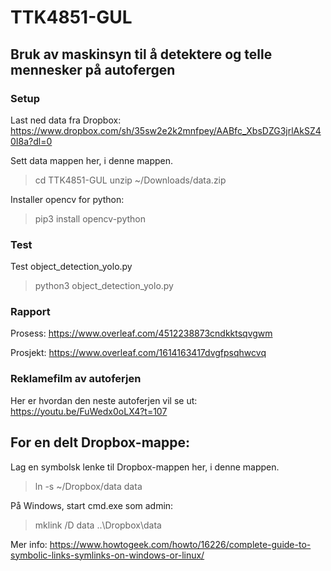 # TTK4851-GUL

## Bruk av maskinsyn til å detektere og telle mennesker på autofergen

### Setup

Last ned data fra Dropbox: https://www.dropbox.com/sh/35sw2e2k2mnfpey/AABfc_XbsDZG3jrlAkSZ40I8a?dl=0

Sett data mappen her, i denne mappen.

> cd TTK4851-GUL
> unzip ~/Downloads/data.zip

Installer opencv for python:

> pip3 install opencv-python

### Test

Test object_detection_yolo.py

> python3 object_detection_yolo.py

### Rapport

Prosess: https://www.overleaf.com/4512238873cndkktsqvgwm 

Prosjekt: https://www.overleaf.com/1614163417dvgfpsqhwcvq 

### Reklamefilm av autoferjen

Her er hvordan den neste autoferjen vil se ut: https://youtu.be/FuWedx0oLX4?t=107

## For en delt Dropbox-mappe:

Lag en symbolsk lenke til Dropbox-mappen her, i denne mappen.

> ln -s ~/Dropbox/data data

På Windows, start cmd.exe som admin:

> mklink /D data ..\Dropbox\data

Mer info: https://www.howtogeek.com/howto/16226/complete-guide-to-symbolic-links-symlinks-on-windows-or-linux/
